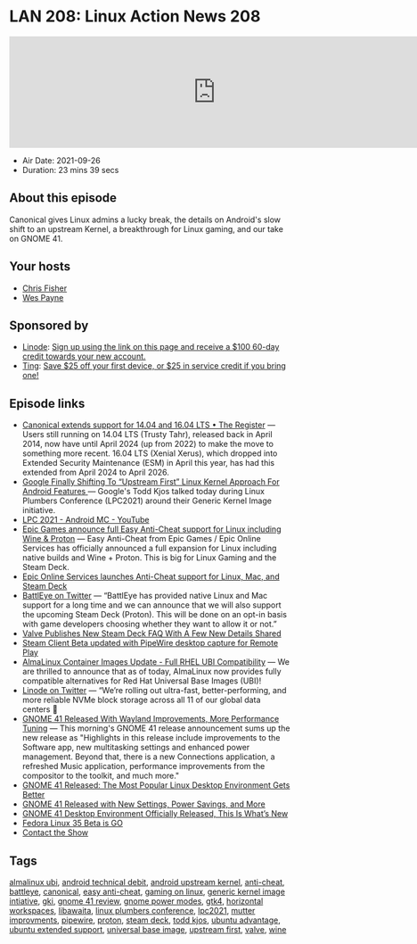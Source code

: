 # LAN 208: Linux Action News 208

<iframe src="https://player.fireside.fm/v2/DAcK9LdX+yJSBkVAl?theme=dark" width="740" height="200" frameborder="0" scrolling="no"></iframe>

* Air Date: 2021-09-26
* Duration: 23 mins 39 secs

## About this episode

Canonical gives Linux admins a lucky break, the details on Android's slow shift to an upstream Kernel, a breakthrough for Linux gaming, and our take on GNOME 41.

## Your hosts
* [Chris Fisher](https://linuxactionnews.com/hosts/chris)
* [Wes Payne](https://linuxactionnews.com/hosts/wes)

## Sponsored by

  * [Linode](http://linode.com/lan): [Sign up using the link on this page and receive a $100 60-day credit towards your new account. ](http://linode.com/lan)
  * [Ting](https://linux.ting.com): [Save $25 off your first device, or $25 in service credit if you bring one!](https://linux.ting.com)



## Episode links

  * [Canonical extends support for 14.04 and 16.04 LTS • The Register](https://www.theregister.com/2021/09/21/canonical_esm/ "Canonical extends support for 14.04 and 16.04 LTS • The Register") — Users still running on 14.04 LTS (Trusty Tahr), released back in April 2014, now have until April 2024 (up from 2022) to make the move to something more recent. 16.04 LTS (Xenial Xerus), which dropped into Extended Security Maintenance (ESM) in April this year, has had this extended from April 2024 to April 2026.
  * [Google Finally Shifting To “Upstream First” Linux Kernel Approach For Android Features ](https://www.phoronix.com/scan.php?page=news_item&px=Android-Linux-Upstream-First "Google Finally Shifting To “Upstream First” Linux Kernel Approach For Android Features ") — Google's Todd Kjos talked today during Linux Plumbers Conference (LPC2021) around their Generic Kernel Image initiative.
  * [LPC 2021 - Android MC - YouTube](https://www.youtube.com/watch?v=O_lCFGinFPM "LPC 2021 - Android MC - YouTube")
  * [Epic Games announce full Easy Anti-Cheat support for Linux including Wine & Proton](https://www.gamingonlinux.com/2021/09/epic-games-announce-full-easy-anti-cheat-for-linux-including-wine-a-proton "Epic Games announce full Easy Anti-Cheat support for Linux including Wine & Proton") — Easy Anti-Cheat from Epic Games / Epic Online Services has officially announced a full expansion for Linux including native builds and Wine + Proton. This is big for Linux Gaming and the Steam Deck.
  * [Epic Online Services launches Anti-Cheat support for Linux, Mac, and Steam Deck](https://dev.epicgames.com/en-US/news/epic-online-services-launches-anti-cheat-support-for-linux-mac-and-steam-deck "Epic Online Services launches Anti-Cheat support for Linux, Mac, and Steam Deck")
  * [BattlEye on Twitter](https://twitter.com/thebattleye/status/1441477816311291906 "BattlEye on Twitter") — “BattlEye has provided native Linux and Mac support for a long time and we can announce that we will also support the upcoming Steam Deck (Proton). This will be done on an opt-in basis with game developers choosing whether they want to allow it or not.” 
  * [Valve Publishes New Steam Deck FAQ With A Few New Details Shared](https://www.phoronix.com/scan.php?page=news_item&px=Steam-Deck-FAQ "Valve Publishes New Steam Deck FAQ With A Few New Details Shared")
  * [Steam Client Beta updated with PipeWire desktop capture for Remote Play](https://www.gamingonlinux.com/2021/09/steam-client-beta-updated-with-pipewire-desktop-capture-for-remote-play "Steam Client Beta updated with PipeWire desktop capture for Remote Play")
  * [AlmaLinux Container Images Update - Full RHEL UBI Compatibility](https://www.reddit.com/r/AlmaLinux/comments/pu2ubl/almalinux_container_images_update_full_rhel_ubi/ "AlmaLinux Container Images Update - Full RHEL UBI Compatibility") — We are thrilled to announce that as of today, AlmaLinux now provides fully compatible alternatives for Red Hat Universal Base Images (UBI)! 
  * [Linode on Twitter](https://twitter.com/linode/status/1440681048820514827 "Linode on Twitter") — “We’re rolling out ultra-fast, better-performing, and more reliable NVMe block storage across all 11 of our global data centers 🚀
  * [GNOME 41 Released With Wayland Improvements, More Performance Tuning](https://www.phoronix.com/scan.php?page=news_item&px=GNOME-41-Released "GNOME 41 Released With Wayland Improvements, More Performance Tuning") — This morning's GNOME 41 release announcement sums up the new release as "Highlights in this release include improvements to the Software app, new multitasking settings and enhanced power management. Beyond that, there is a new Connections application, a refreshed Music application, performance improvements from the compositor to the toolkit, and much more."
  * [GNOME 41 Released: The Most Popular Linux Desktop Environment Gets Better](https://news.itsfoss.com/gnome-41-release/ "GNOME 41 Released: The Most Popular Linux Desktop Environment Gets Better")
  * [GNOME 41 Released with New Settings, Power Savings, and More](https://www.omgubuntu.co.uk/2021/09/gnome-41-released-see-whats-new "GNOME 41 Released with New Settings, Power Savings, and More")
  * [GNOME 41 Desktop Environment Officially Released, This Is What’s New](https://9to5linux.com/gnome-41-desktop-environment-officially-released-this-is-whats-new "GNOME 41 Desktop Environment Officially Released, This Is What’s New")
  * [Fedora Linux 35 Beta is GO](https://lists.fedoraproject.org/archives/list/devel@lists.fedoraproject.org/thread/TQVFIM7TVNFUOYXXSTKONDSADDMOVADQ/ "Fedora Linux 35 Beta is GO")
  * [Contact the Show](http://linuxactionnews.com/contact "Contact the Show")



## Tags

[almalinux ubi](https://linuxactionnews.com/tags/almalinux%20ubi), [android technical debit](https://linuxactionnews.com/tags/android%20technical%20debit), [android upstream kernel](https://linuxactionnews.com/tags/android%20upstream%20kernel), [anti-cheat](https://linuxactionnews.com/tags/anti-cheat), [battleye](https://linuxactionnews.com/tags/battleye), [canonical](https://linuxactionnews.com/tags/canonical), [easy anti-cheat](https://linuxactionnews.com/tags/easy%20anti-cheat), [gaming on linux](https://linuxactionnews.com/tags/gaming%20on%20linux), [generic kernel image intiative](https://linuxactionnews.com/tags/generic%20kernel%20image%20intiative), [gki](https://linuxactionnews.com/tags/gki), [gnome 41 review](https://linuxactionnews.com/tags/gnome%2041%20review), [gnome power modes](https://linuxactionnews.com/tags/gnome%20power%20modes), [gtk4](https://linuxactionnews.com/tags/gtk4), [horizontal workspaces](https://linuxactionnews.com/tags/horizontal%20workspaces), [libawaita](https://linuxactionnews.com/tags/libawaita), [linux plumbers conference](https://linuxactionnews.com/tags/linux%20plumbers%20conference), [lpc2021](https://linuxactionnews.com/tags/lpc2021), [mutter improvments](https://linuxactionnews.com/tags/mutter%20improvments), [pipewire](https://linuxactionnews.com/tags/pipewire), [proton](https://linuxactionnews.com/tags/proton), [steam deck](https://linuxactionnews.com/tags/steam%20deck), [todd kjos](https://linuxactionnews.com/tags/todd%20kjos), [ubuntu advantage](https://linuxactionnews.com/tags/ubuntu%20advantage), [ubuntu extended support](https://linuxactionnews.com/tags/ubuntu%20extended%20support), [universal base image](https://linuxactionnews.com/tags/universal%20base%20image), [upstream first](https://linuxactionnews.com/tags/upstream%20first), [valve](https://linuxactionnews.com/tags/valve), [wine](https://linuxactionnews.com/tags/wine)